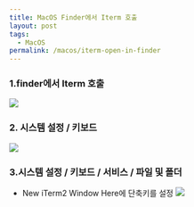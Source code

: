 ```yaml
---
title: MacOS Finder에서 Iterm 호출
layout: post
tags:
  - MacOS
permalink: /macos/iterm-open-in-finder
---
```

### 1.finder에서 Iterm 호출

![](./../../../assets/images/MacOS/finder_open_iterm/1.png)




### 2. 시스템 설정 / 키보드
![](./../../../assets/images/MacOS/finder_open_iterm/2.png)
  
### 3.시스템 설정 / 키보드 / 서비스 / 파일 및 폴더
- New iTerm2 Window Here에 단축키를 설정
![](./../../../assets/images/MacOS/finder_open_iterm/3.png)


